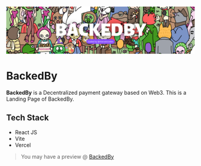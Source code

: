 ![alt BackedBy](/Header.png)
# BackedBy
**BackedBy** is a Decentralized payment gateway based on Web3. This is a Landing Page of BackedBy.

## Tech Stack
- React JS
- Vite
- Vercel

> You may have a preview @ [BackedBy](https://backedby.vercel.com)
